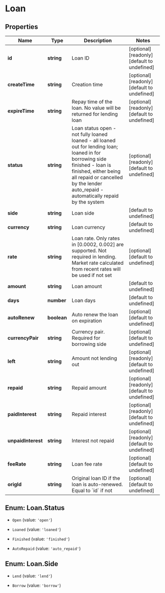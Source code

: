 # Loan

## Properties

Name | Type | Description | Notes
------------ | ------------- | ------------- | -------------
**id** | **string** | Loan ID | [optional] [readonly] [default to undefined]
**createTime** | **string** | Creation time | [optional] [readonly] [default to undefined]
**expireTime** | **string** | Repay time of the loan. No value will be returned for lending loan | [optional] [readonly] [default to undefined]
**status** | **string** | Loan status  open - not fully loaned loaned - all loaned out for lending loan; loaned in for borrowing side finished - loan is finished, either being all repaid or cancelled by the lender auto_repaid - automatically repaid by the system | [optional] [readonly] [default to undefined]
**side** | **string** | Loan side | [default to undefined]
**currency** | **string** | Loan currency | [default to undefined]
**rate** | **string** | Loan rate. Only rates in [0.0002, 0.002] are supported.  Not required in lending. Market rate calculated from recent rates will be used if not set | [optional] [default to undefined]
**amount** | **string** | Loan amount | [default to undefined]
**days** | **number** | Loan days | [default to undefined]
**autoRenew** | **boolean** | Auto renew the loan on expiration | [optional] [default to undefined]
**currencyPair** | **string** | Currency pair. Required for borrowing side | [optional] [default to undefined]
**left** | **string** | Amount not lending out | [optional] [readonly] [default to undefined]
**repaid** | **string** | Repaid amount | [optional] [readonly] [default to undefined]
**paidInterest** | **string** | Repaid interest | [optional] [readonly] [default to undefined]
**unpaidInterest** | **string** | Interest not repaid | [optional] [readonly] [default to undefined]
**feeRate** | **string** | Loan fee rate | [optional] [default to undefined]
**origId** | **string** | Original loan ID if the loan is auto-renewed. Equal to &#x60;id&#x60; if not | [optional] [default to undefined]

## Enum: Loan.Status

* `Open` (value: `'open'`)

* `Loaned` (value: `'loaned'`)

* `Finished` (value: `'finished'`)

* `AutoRepaid` (value: `'auto_repaid'`)


## Enum: Loan.Side

* `Lend` (value: `'lend'`)

* `Borrow` (value: `'borrow'`)


